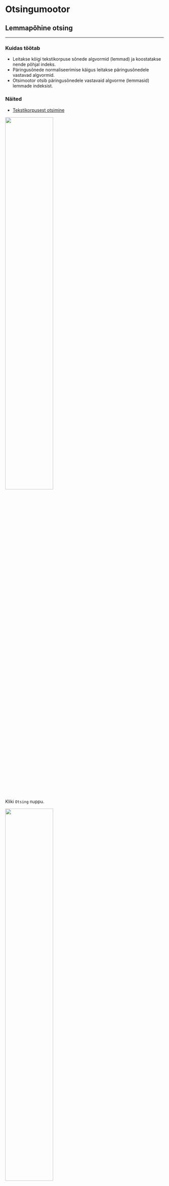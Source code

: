 # Otsingumootor

## Lemmapõhine otsing

---

### Kuidas töötab

* Leitakse kõigi tekstikorpuse sõnede algvormid (lemmad) ja koostatakse nende põhjal indeks.
* Päringusõnede normaliseerimise käigus leitakse päringusõnedele vastavad algvormid.
* Otsimootor otsib päringusõnedele vastavaid algvorme (lemmasid) lemmade indeksist.

### Näited

* [Tekstikorpusest otsimine](https://smart-search.tartunlp.ai/wp/otsing-lemmad/process)

<img width=55% src="Ekraanipilt-otsing-lemmad-otsing-1.png">

Kliki ```Otsing``` nuppu.

<img width=55% src="Ekraanipilt-otsing-lemmad-otsing-2.png">

Ruumi kokkuhoiu huvides on keskmine osa pildist äralõigatud.

<img width=55% src="Ekraanipilt-otsing-lemmad-otsing-2b.png">

* [Tekstikorpuse kuvamine](https://smart-search.tartunlp.ai/wp/otsing-lemmad/texts)

<img width=55% src="Ekraanipilt-otsing-lemmad-tekstid-1.png">

Kliki ```Kuva``` nuppu.

<img width=55% src="Ekraanipilt-otsing-lemmad-tekstid-2.png">

* [Versiooni-info kuvamine](https://smart-search.tartunlp.ai/wp/otsing-lemmad/version)

<img width=55% src="Ekraanipilt-otsing-lemmad-version.png">

## Sõnepõhine otsing

---

### Kuidas töötab

* Tüüpiliselt kasutatakse sellist otsingut siis kui lemmade indeksit pole võimalik varem valmis  teha.
* Päringusõnede normaliseerimise käigus leitakse päringusõnedele vastavad lemmad ja genereeritakse
  neist kõikvõimalikud (käändes/pöördes) vormid.
* Otsimootor hakkab tekstikorpust otsast läbi vaatama otsides päringusõnade normaliseerimise 
  käigus leitud sõnavorme. Käesolevas "proof of concept" realisatsioonis oleme korpuse sõnavormidest
  indeksi varem valmis genereerinud (analoogiliselt lemmade indeksiga).

### Näited

* [Tekstikorpusest otsimine](https://smart-search.tartunlp.ai/wp/otsing-soned/process)

<img width=55% src="Ekraanipilt-otsing-soned-otsing-1.png">

Kliki ```Otsing``` nuppu.

<img width=55% src="Ekraanipilt-otsing-soned-otsing-2a.png">

<img width=55% src="Ekraanipilt-otsing-soned-otsing-2b.png">

Ruumi kokkuhoiu huvides on pildilt otsingutulemuste alumine osa äralõigatud.

<img width=55% src="Ekraanipilt-otsing-soned-otsing-2c.png">

* [Tekstikorpuse kuvamine](https://smart-search.tartunlp.ai/wp/otsing-soned/texts)

* [Tekstikorpuse kuvamine](https://smart-search.tartunlp.ai/wp/otsing-lemmad/texts)

<img width=55% src="Ekraanipilt-otsing-lemmad-tekstid-1.png">

Kliki ```Kuva``` nuppu.

<img width=55% src="Ekraanipilt-otsing-lemmad-tekstid-2.png">

* [Versiooni-info kuvamine](https://smart-search.tartunlp.ai/wp/otsing-soned/version)

<img width=55% src="Ekraanipilt-otsing-soned-version.png">
